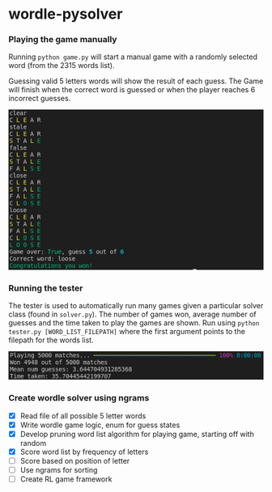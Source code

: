 # wordle-pysolver

### Playing the game manually   

Running ```python game.py``` will start a manual game with a randomly selected word (from the 2315 words list).

Guessing valid 5 letters words will show the result of each guess.
The Game will finish when the correct word is guessed or when the player reaches 6 incorrect guesses.  

![](images/play.png)

### Running the tester

The tester is used to automatically run many games given a particular solver class (found in ```solver.py```). The number of games won, average number of guesses and the time taken to play the games are shown. Run using ```python tester.py [WORD_LIST_FILEPATH]``` where the first argument points to the filepath for the words list.    

![](images/tester.png)

### Create wordle solver using ngrams
- [x] Read file of all possible 5 letter words
- [x] Write wordle game logic, enum for guess states
- [x] Develop pruning word list algorithm for playing game, starting off with random
- [x] Score word list by frequency of letters
- [ ] Score based on position of letter
- [ ] Use ngrams for sorting 
- [ ] Create RL game framework
